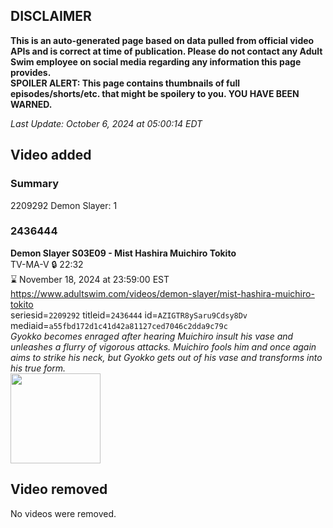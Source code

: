 ## DISCLAIMER
**This is an auto-generated page based on data pulled from official video APIs and is correct at time of publication. Please do not contact any Adult Swim employee on social media regarding any information this page provides.**  
**SPOILER ALERT: This page contains thumbnails of full episodes/shorts/etc. that might be spoilery to you. YOU HAVE BEEN WARNED.**  

_Last Update: October 6, 2024 at 05:00:14 EDT_
## Video added
### Summary
2209292 Demon Slayer: 1  
### 2436444
**Demon Slayer S03E09 - Mist Hashira Muichiro Tokito**  
TV-MA-V 🔒 22:32  
⌛ November 18, 2024 at 23:59:00 EST  
https://www.adultswim.com/videos/demon-slayer/mist-hashira-muichiro-tokito  
seriesid=`2209292` titleid=`2436444` id=`AZIGTR8ySaru9Cdsy8Dv` mediaid=`a55fbd172d1c41d42a81127ced7046c2dda9c79c`  
_Gyokko becomes enraged after hearing Muichiro insult his vase and unleashes a flurry of vigorous attacks. Muichiro fools him and once again aims to strike his neck, but Gyokko gets out of his vase and transforms into his true form._  
<a href="https://media.cdn.adultswim.com/uploads/20240918/thumbnails/2_24918142449-image5.png"><img src="https://media.cdn.adultswim.com/uploads/20240918/thumbnails/2_24918142449-image5.png" height="144px" /></a>
## Video removed
No videos were removed.  
